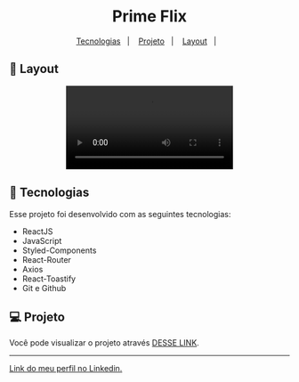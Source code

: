 <h1 align="center"> Prime Flix </h1>

<p align="center">
  <a href="#-tecnologias">Tecnologias</a>&nbsp;&nbsp;&nbsp;|&nbsp;&nbsp;&nbsp;
  <a href="#-projeto">Projeto</a>&nbsp;&nbsp;&nbsp;|&nbsp;&nbsp;&nbsp;
  <a href="#-layout">Layout</a>&nbsp;&nbsp;&nbsp;|&nbsp;&nbsp;&nbsp;
</p>

## 🔖 Layout

<p align="center">
  <video src="https://user-images.githubusercontent.com/111329429/204846791-88b0872c-307e-46ae-bcca-d1a1fb4717d3.mp4">
</p>

## 🚀 Tecnologias

Esse projeto foi desenvolvido com as seguintes tecnologias:

- ReactJS
- JavaScript
- Styled-Components
- React-Router
- Axios
- React-Toastify
- Git e Github

## 💻 Projeto

Você pode visualizar o projeto através [DESSE LINK](https://app-prime-flix.netlify.app/).

---

[Link do meu perfil no Linkedin.](https://www.linkedin.com/in/felipe-moises-4a1b58248/)
